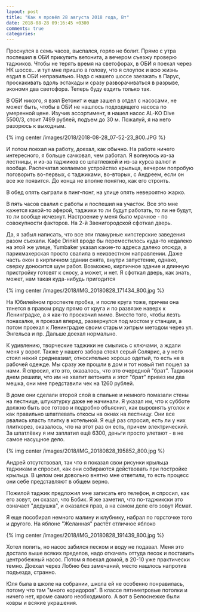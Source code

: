 ```yaml
---
layout: post
title: "Как я провёл 28 августа 2018 года, Вт"
date: 2018-08-28 09:16:45 +0300
comments: true
categories: 
---
```

Проснулся в семь часов, выспался, горло не болит. Прямо с утра поспешил в ОБИ прикупить ветонита, а вечером съезжу проверю таджиков. Чтобы не терять время на светофорах, в ОБИ я поехал через НК шоссе... и тут мне пришло в голову, что я слоупок и всю жизнь ездил в ОБИ неправильно. Надо с нашего шоссе заезжать в Парус, проскакивать вдоль эстакады и сразу разворачиваться в разрыве, экономя два светофора. Теперь буду ездить только так.

В ОБИ никого, я взял Ветонит и еще зашел в отдел с насосами, не может быть, чтобы в ОБИ не нашлось подходящего насоса по умеренной цене. Изучив ассортимент, я нашел насос AL-KO Dive 5500/3, стоит 7499 рублей, подъем до 30 м. Пожалуй, я на него разорюсь к выходным.

{% img center /images/2018/2018-08-28_07-52-23_800.JPG %}

И потом поехал на работу, доехал, как обычно. На работе ничего интересного, я больше сачковал, чем работал. Я волнуюсь из-за лестницы, и из-за таджиков со шпатлевкой и из-за курса валют и вообще. Распечатал желаемое устройство крыльца, вечером попробую поговорить во-первых, с таджиками, во-вторых, с Андреем, если он все же появится. До конца не вполне понятно, как его строить.

В обед опять сыграли в пинг-понг, на улице опять невероятно жарко.

В пять часов свалил с работы и поспешил на участок. Все это мне кажется какой-то аферой, таджики то ли будут работать, то ли не будут, то ли вообще исчезнут. Настроение у меня было мрачное - по совокупности факторов. На 2-й Звенигородской сфоткал дверь.

Да, я забыл написать, что все эти гламурные хипстерские заведения разом съехали. Кафе Drinkit вроде бы переместилось куда-то недалеко на этой же улице, Yumbaker указал какие-то адреса далеко отсюда, а парикмахерская просто свалила в неизвестном направлении. Даже часть окон в кирпичном здании снята, внутри запустение, однако, сверху доносится шум работ. Возможно, кирпичное здание и длинную пристройку готовят к сносу, а может, и нет. Я сфоткал дверь, как знать, может, нам такая куда-нибудь пригодится

{% img center /images/2018/IMG_20180828_171434_800.jpg %}

На Юбилейном проспекте пробка, и после круга тоже, причем она тянется в правом ряду прямо от круга и по развязке наверх к Ленинградке, а я как-то проскочил мимо. Вместо того, чтобы лезть понахалке, я проехал вперед, развернулся под мостом у станции, а потом проехал к Ленинградке своим старым хитрым методом через ул. Энгельса и пр. Дальше доехал нормально.

К удивлению, творческие таджики не смылись с ключами, а ждали меня у ворот. Также у нашего забора стоял серый Солярис, а у него стоял некий среднеазиат, относительно хорошо одетый, то есть не в рабочей одежде. Мы сразу же прошли в дом и тот новый тип пошел за нами. Я спросил, кто это, оказалось, что это очередной "брат". Таджики днем решили, что им не хватит ветонита и этот "брат" привез им два мешка, они мне представили чек на 1260 рублей.

В доме они сделали второй слой в спальне и немного помазали стены на лестнице, штукатурку даже не начинали. Я указал им, что к субботе должно быть все готово и подробно объяснил, как выровнять уголок и как правильно шпатлевать откосы на окнах на лестницу. Они все рвались класть плитку в котельной. Я ещё раз спросил, есть ли у них плиткорез, оказалось, что на этот раз он есть, причем электрический. За шпатлёвку я им заплатил ещё 6300, деньги просто улетают - в не самое насущное дело.

{% img center /images/2018/IMG_20180828_195852_800.jpg %}

Андрей отсутствовал, так что я показал свои рисунки крыльца таджикам и спросил, как они собираются действовать при постройке крыльца. В целом они довольно внятно мне ответили, то есть процесс они себе представляют в общем верно.

Пожилой таджик предложил мне записать его телефон, я спросил, как его зовут, он сказал, что Бобик. Я же заметил, что по-таджикски это означает "дедушка", и оказался прав, а на самом деле его зовут Исмат.

Я еще пособирал немного малину и клубнику, набрал по горсточке того и другого. На яблоне "Желанная" растёт отличное яблоко

{% img center /images/2018/IMG_20180828_191439_800.jpg %}

Хотел полить, но насос забился песком и воду не подавал. Меня это достало выше всяких пределов, надо откачать оттуда песок и поставить центробежный насос. Потом я поехал домой, в 20-10 уже практически темно. Доехал через Лобню без замечаний, место нашлось напротив подъезда, странно. 

Юля была в школе на собрании, школа ей не особенно понравилась, потому что там "много коридоров". В классе пятиметровые потолки и ничего нет, кроме самого необходимого. А вот в Белоснежке были ковры и всякие украшения.
